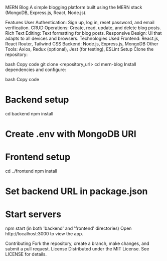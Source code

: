 MERN Blog
A simple blogging platform built using the MERN stack (MongoDB, Express.js, React, Node.js).

Features
User Authentication: Sign up, log in, reset password, and email verification.
CRUD Operations: Create, read, update, and delete blog posts.
Rich Text Editing: Text formatting for blog posts.
Responsive Design: UI that adapts to all devices and browsers.
Technologies Used
Frontend: React.js, React Router, Tailwind CSS
Backend: Node.js, Express.js, MongoDB
Other Tools: Axios, Redux (optional), Jest (for testing), ESLint
Setup
Clone the repository:

bash
Copy code
git clone <repository_url>
cd mern-blog
Install dependencies and configure:

bash
Copy code
# Backend setup
cd backend
npm install
# Create .env with MongoDB URI

# Frontend setup
cd ../frontend
npm install
# Set backend URL in package.json

# Start servers
npm start (in both 'backend' and 'frontend' directories)
Open http://localhost:3000 to view the app.

Contributing
Fork the repository, create a branch, make changes, and submit a pull request.
License
Distributed under the MIT License. See LICENSE for details.
